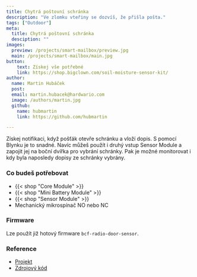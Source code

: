 ```yaml
---
title: Chytrá poštovní schránka
description: "Ve zlomku vteřiny se dozvíš, že přišla pošta."
tags: ["Outdoor"]
meta:
  title: Chytrá poštovní schránka
  desciption: ""
images:
  preview: /projects/smart-mailbox/preview.jpg
  main: /projects/smart-mailbox/main.jpg
button:
    text: Získej vše potřebné
    link: https://shop.bigclown.com/soil-moisture-sensor-kit/
author:
  name: Martin Hubáček
  post:
  email: martin.hubacek@hardwario.com
  image: /authors/martin.jpg
  github:
    name: hubmartin
    link: https://github.com/hubmartin

---
```


Získej notifikaci, když pošťák otevře schránku a vloží dopis. S pomocí Blynku je to snadné. Navíc můžeš použít i druhý vstup Sensor Module a zapojit jej na boční dvířka pro vybrání schránky. Pak je možné monitorovat i kdy byla naposledy dopisy ze schránky vybrány.

### Co budeš potřebovat

* {{< shop "Core Module" >}}
* {{< shop "Mini Battery Module" >}}
* {{< shop "Sensor Module" >}}
* Mechanický mikrospínač NO nebo NC

### Firmware

Lze použít již hotový firmware `bcf-radio-door-sensor`.

### Reference

* [Projekt](https://www.bigclown.com/doc/projects/radio-door-sensor/)
* [Zdrojový kód](https://github.com/bigclownlabs/bcf-radio-door-sensor)
